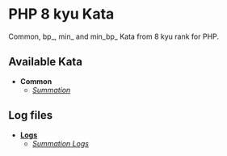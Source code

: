 # PHP 8 kyu Kata
Common, bp_, min_ and min_bp_ Kata from 8 kyu rank for PHP.

## Available Kata
+ **Common**
    - [*Summation*](summation.php "summation.php")

## Log files
+ [**Logs**](logs/ "logs")
    - [*Summation Logs*](logs/summation.log.txt "summation.log.txt")